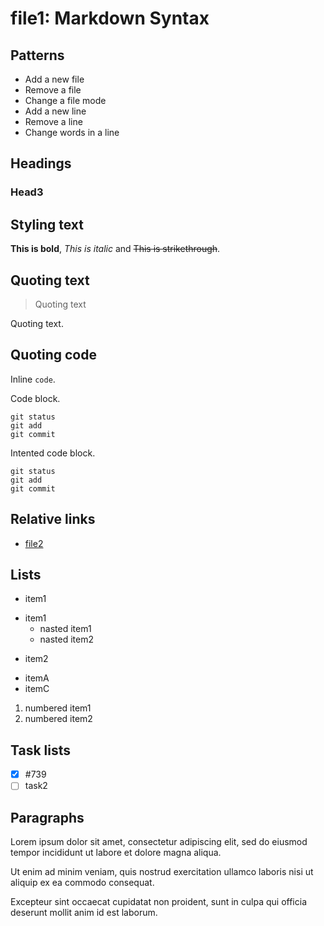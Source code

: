 # file1: Markdown Syntax

## Patterns

* Add a new file
* Remove a file
* Change a file mode
* Add a new line
* Remove a line
* Change words in a line

## Headings

### Head3

## Styling text

**This is bold**, _This is italic_ and ~~This is strikethrough~~.

## Quoting text

> Quoting text

Quoting text.

## Quoting code

Inline `code`.

Code block.

```
git status
git add
git commit
```

Intented code block.

    git status
    git add
    git commit

## Relative links

* [file2](subdir/file2.md)

## Lists

- item1
* item1
    * nasted item1
    * nasted item2
+ item2
* itemA
* itemC

1. numbered item1
2. numbered item2


## Task lists

- [x] #739
- [ ] task2

## Paragraphs

Lorem ipsum dolor sit amet, consectetur adipiscing elit, sed do eiusmod tempor incididunt ut labore et dolore magna aliqua.

Ut enim ad minim veniam, quis nostrud exercitation ullamco laboris nisi ut aliquip ex ea commodo consequat.

Excepteur sint occaecat cupidatat non proident, sunt in culpa qui officia deserunt mollit anim id est laborum.
